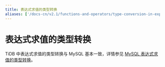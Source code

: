 ```yaml
---
title: 表达式求值的类型转换
aliases: ['/docs-cn/v2.1/functions-and-operators/type-conversion-in-expression-evaluation/','/docs-cn/v2.1/reference/sql/functions-and-operators/type-conversion/']
---
```


# 表达式求值的类型转换

TiDB 中表达式求值的类型转换与 MySQL 基本一致，详情参见 [MySQL 表达式求值的类型转换](https://dev.mysql.com/doc/refman/5.7/en/type-conversion.html)。
